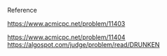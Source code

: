 Reference

https://www.acmicpc.net/problem/11403

https://www.acmicpc.net/problem/11404
https://algospot.com/judge/problem/read/DRUNKEN

